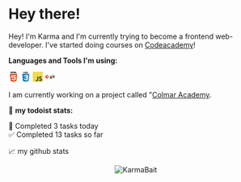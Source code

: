 <h1>Hey there!</h1>

Hey! I'm Karma and I'm currently trying to become a frontend web-developer. I've started doing courses on <a href="https://codeacademy.com">Codeacademy</a>!

**Languages and Tools I'm using:**  

<code><img height="20" src="https://raw.githubusercontent.com/github/explore/80688e429a7d4ef2fca1e82350fe8e3517d3494d/topics/html/html.png"></code>
<code><img height="20" src="https://raw.githubusercontent.com/github/explore/80688e429a7d4ef2fca1e82350fe8e3517d3494d/topics/css/css.png"></code>
<code><img height="20" src="https://raw.githubusercontent.com/github/explore/80688e429a7d4ef2fca1e82350fe8e3517d3494d/topics/javascript/javascript.png"></code>
<code><img height="20" src="https://raw.githubusercontent.com/github/explore/80688e429a7d4ef2fca1e82350fe8e3517d3494d/topics/git/git.png"></code>


I am currently working on a project called "<a href="https://github.com/KarmaBait/colmar-academy">Colmar Academy</a>. 


🚧 **my todoist stats:**
<!-- TODO-IST:START -->       
🌸  Completed 3 tasks today           
✅  Completed 13 tasks so far         
<!-- TODO-IST:END -->


📈 my github stats

<p align="center"> <img src="https://github-readme-stats.vercel.app/api?username=KarmaBait&show_icons=true&theme=gotham" alt="KarmaBait" />



